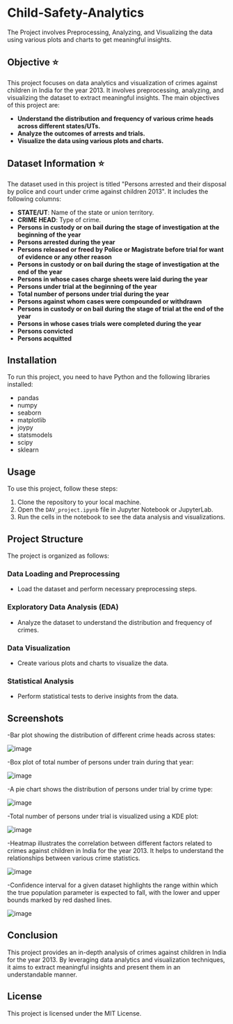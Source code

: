 # Child-Safety-Analytics
The Project involves Preprocessing, Analyzing, and Visualizing the data using various plots and charts to get meaningful insights. 

## Objective ⭐
This project focuses on data analytics and visualization of crimes against children in India for the year 2013. It involves preprocessing, analyzing, and visualizing the dataset to extract meaningful insights. The main objectives of this project are:
- **Understand the distribution and frequency of various crime heads across different states/UTs.**
- **Analyze the outcomes of arrests and trials.**
- **Visualize the data using various plots and charts.**

## Dataset Information ⭐

The dataset used in this project is titled "Persons arrested and their disposal by police and court under crime against children 2013". It includes the following columns:

- **STATE/UT**: Name of the state or union territory.
- **CRIME HEAD**: Type of crime.
- **Persons in custody or on bail during the stage of investigation at the beginning of the year**
- **Persons arrested during the year**
- **Persons released or freed by Police or Magistrate before trial for want of evidence or any other reason**
- **Persons in custody or on bail during the stage of investigation at the end of the year**
- **Persons in whose cases charge sheets were laid during the year**
- **Persons under trial at the beginning of the year**
- **Total number of persons under trial during the year**
- **Persons against whom cases were compounded or withdrawn**
- **Persons in custody or on bail during the stage of trial at the end of the year**
- **Persons in whose cases trials were completed during the year**
- **Persons convicted**
- **Persons acquitted**

## Installation

To run this project, you need to have Python and the following libraries installed:

- pandas
- numpy
- seaborn
- matplotlib
- joypy
- statsmodels
- scipy
- sklearn

## Usage

To use this project, follow these steps:

1. Clone the repository to your local machine.
2. Open the `DAV_project.ipynb` file in Jupyter Notebook or JupyterLab.
3. Run the cells in the notebook to see the data analysis and visualizations.

## Project Structure

The project is organized as follows:

### Data Loading and Preprocessing

- Load the dataset and perform necessary preprocessing steps.

### Exploratory Data Analysis (EDA)

- Analyze the dataset to understand the distribution and frequency of crimes.

### Data Visualization

- Create various plots and charts to visualize the data.

### Statistical Analysis

- Perform statistical tests to derive insights from the data.

## Screenshots

-Bar plot showing the distribution of different crime heads across states:

![image](https://github.com/Akanksha2011/Child-Safety-Analytics/assets/96917420/f03e39cc-d238-4928-abb3-6e4145f75428)

-Box plot of total number of persons under train during that year:

![image](https://github.com/Akanksha2011/Child-Safety-Analytics/assets/96917420/5bffe690-aa11-44bd-bbd0-2f3a8e0c42dd)

-A pie chart shows the distribution of persons under trial by crime type:

![image](https://github.com/Akanksha2011/Child-Safety-Analytics/assets/96917420/66689bc7-4687-4fc1-87e6-c43033531e2e)

-Total number of persons under trial is visualized using a KDE plot:

![image](https://github.com/Akanksha2011/Child-Safety-Analytics/assets/96917420/371bfa37-4c33-4de9-a6a3-afa9bf63d2c7)

-Heatmap illustrates the correlation between different factors related to crimes against children in India for the year 2013. It helps to understand the relationships between various crime statistics.

![image](https://github.com/Akanksha2011/Child-Safety-Analytics/assets/96917420/d301cb82-cbf9-4f60-89ce-742a620dec01)

-Confidence interval for a given dataset highlights the range within which the true population parameter is expected to fall, with the lower and upper bounds marked by red dashed lines.

![image](https://github.com/Akanksha2011/Child-Safety-Analytics/assets/96917420/4592567f-f63b-4ca7-b006-a54c365c7bfc)


## Conclusion

This project provides an in-depth analysis of crimes against children in India for the year 2013. By leveraging data analytics and visualization techniques, it aims to extract meaningful insights and present them in an understandable manner.

## License

This project is licensed under the MIT License.






